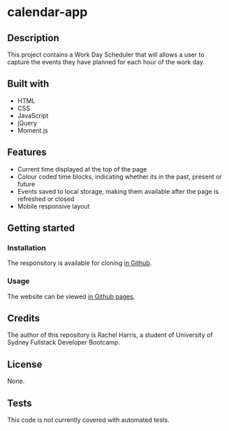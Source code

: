 # calendar-app

## Description
This project contains a Work Day Scheduler that will allows a user to capture the events they have planned for each hour of the work day.

## Built with
* HTML
* CSS
* JavaScript
* jQuery
* Moment.js

## Features
* Current time displayed at the top of the page
* Colour coded time blocks, indicating whether its in the past, present or future 
* Events saved to local storage, making them available after the page is refreshed or closed
* Mobile responsive layout

## Getting started
### Installation
The responsitory is available for cloning [in Github](https://github.com/RachelHarris90/calendar-app).

### Usage
The website can be viewed [in Github pages](https://rachelharris90.github.io/calendar-app/).

## Credits
The author of this repository is Rachel Harris, a student of University of Sydney Fullstack Developer Bootcamp. 

## License
None.

## Tests
This code is not currently covered with automated tests.